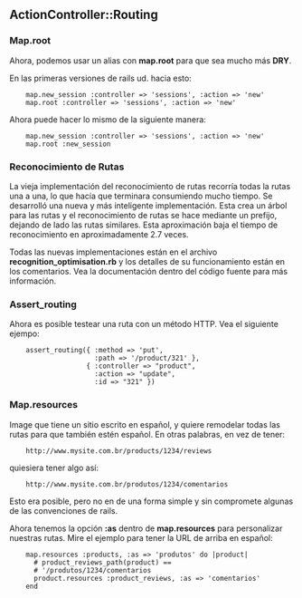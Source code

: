 <!-- -*- mode: markdown; coding: utf-8; -*- -->

## ActionController::Routing

### Map.root

Ahora, podemos usar un alias con  **map.root** para que sea mucho más **DRY**.

En las primeras versiones de rails ud. hacia esto:

        map.new_session :controller => 'sessions', :action => 'new'
        map.root :controller => 'sessions', :action => 'new'


Ahora puede hacer lo mismo de la siguiente manera:

        map.new_session :controller => 'sessions', :action => 'new'
        map.root :new_session

### Reconocimiento de Rutas

La vieja implementación del reconocimiento de rutas recorría todas la rutas una a una, lo que hacía que terminara consumiendo mucho tiempo. Se desarrolló una nueva y más inteligente implementación. Esta crea un árbol para las rutas y el reconocimiento de rutas se hace mediante un prefijo, dejando de lado las rutas similares. Esta aproximación baja el tiempo de reconocimiento en aproximadamente 2.7 veces.

Todas las nuevas implementaciones están en el archivo **recognition\_optimisation.rb** y los detalles de su funcionamiento están en los comentarios. Vea la documentación dentro del código fuente para más información.

### Assert_routing

Ahora es posible testear una ruta con un método HTTP. Vea el siguiente ejempo:

        assert_routing({ :method => 'put',
                         :path => '/product/321' },
                       { :controller => "product",
                         :action => "update",
                         :id => "321" })

### Map.resources

Image que tiene un sitio escrito en español, y quiere remodelar todas las rutas para que también estén español. En otras palabras, en vez de tener:

        http://www.mysite.com.br/products/1234/reviews

quiesiera tener algo así:

        http://www.mysite.com.br/produtos/1234/comentarios



Esto era posible, pero no en de una forma simple y sin compromete algunas de las convenciones de rails.

Ahora tenemos la opción **:as** dentro de **map.resources** para personalizar nuestras rutas. Mire el ejemplo para tener  la URL de arriba en español:

        map.resources :products, :as => 'produtos' do |product|
          # product_reviews_path(product) ==
          # '/produtos/1234/comentarios
          product.resources :product_reviews, :as => 'comentarios'
        end